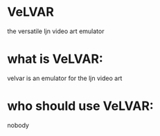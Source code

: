 # VeLVAR
 the versatile ljn video art emulator
# what is VeLVAR:
 velvar is an emulator for the ljn video art
# who should use VeLVAR:
 nobody